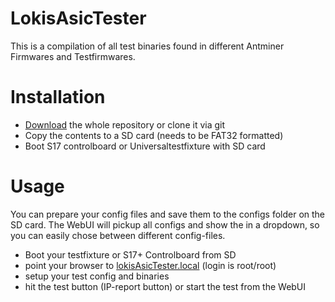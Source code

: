 # LokisAsicTester

This is a compilation of all test binaries found in different Antminer Firmwares and Testfirmwares.

# Installation
- [Download](https://github.com/LOKisGithub/LokisAsicTester/archive/refs/heads/main.zip) the whole repository or clone it via git
- Copy the contents to a SD card (needs to be FAT32 formatted)
- Boot S17 controlboard or Universaltestfixture with SD card

# Usage
You can prepare your config files and save them to the configs folder on the SD card. The WebUI will pickup all configs and show the in a dropdown, so you can easily chose between different config-files.

- Boot your testfixture or S17+ Controlboard from SD
- point your browser to [lokisAsicTester.local](http://lokisAsicTester.local) (login is root/root)
- setup your test config and binaries
- hit the test button (IP-report button) or start the test from the WebUI 
